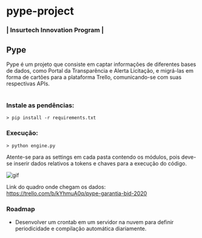 # pype-project
### | Insurtech Innovation Program | 

## 
## Pype
Pype é um projeto que consiste em captar informações de diferentes bases de dados, como Portal da Transparência e Alerta Licitação, e migrá-las em forma de cartões para a plataforma Trello, comunicando-se com suas respectivas APIs.


#
### Instale as pendências:
~~~
> pip install -r requirements.txt
~~~


### Execução:
~~~
> python engine.py
~~~

Atente-se para as settings em cada pasta contendo os módulos, pois deve-se inserir dados relativos a tokens e chaves para a execução do código. 


![gif](gg_1.gif)


Link do quadro onde chegam os dados: https://trello.com/b/kYhmuA0q/pype-garantia-bid-2020


### Roadmap
- Desenvolver um crontab em um servidor na nuvem para definir periodicidade e compilação automática diariamente.